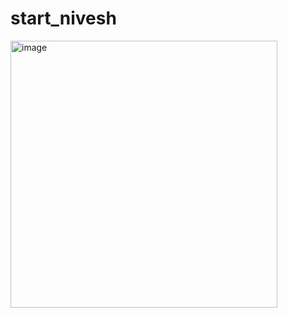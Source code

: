 # start_nivesh

<img width="427" alt="image" src="https://github.com/StartNivesh/StartNivesh/assets/158811886/bbb0bce6-08b1-4077-b491-9bfbf74a783">
